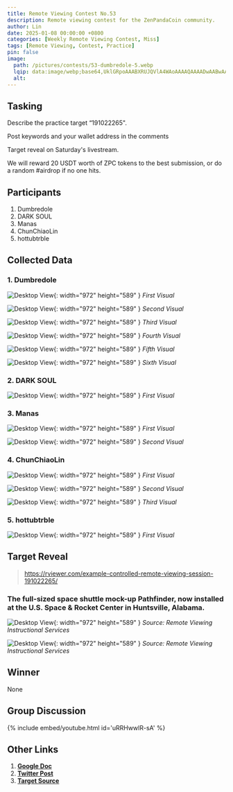 ```yaml
---
title: Remote Viewing Contest No.53
description: Remote viewing contest for the ZenPandaCoin community.
author: Lin
date: 2025-01-08 00:00:00 +0800
categories: [Weekly Remote Viewing Contest, Miss]
tags: [Remote Viewing, Contest, Practice]
pin: false
image:
  path: /pictures/contests/53-dumbredole-5.webp
  lqip: data:image/webp;base64,UklGRpoAAABXRUJQVlA4WAoAAAAQAAAADwAABwAAQUxQSDIAAAARL0AmbZurmr57yyIiqE8oiG0bejIYEQTgqiDA9vqnsUSI6H+oAERp2HZ65qP/VIAWAFZQOCBCAAAA8AEAnQEqEAAIAAVAfCWkAALp8sF8rgRgAP7o9FDvMCkMde9PK7euH5M1m6VWoDXf2FkP3BqV0ZYbO6NA/VFIAAAA
  alt:
---
```


## Tasking

Describe the practice target “191022265".

Post keywords and your wallet address in the comments

Target reveal on Saturday's livestream.

We will reward 20 USDT worth of ZPC tokens to the best submission, or do a random #airdrop if no one hits.


## Participants

1. Dumbredole
2. DARK SOUL
3. Manas
4. ChunChiaoLin
5. hottubtrble


## Collected Data

### 1. Dumbredole

![Desktop View](/pictures/contests/53-dumbredole-1.webp){: width="972" height="589" }
_First Visual_

![Desktop View](/pictures/contests/53-dumbredole-2.webp){: width="972" height="589" }
_Second Visual_

![Desktop View](/pictures/contests/53-dumbredole-3.webp){: width="972" height="589" }
_Third Visual_

![Desktop View](/pictures/contests/53-dumbredole-4.webp){: width="972" height="589" }
_Fourth Visual_

![Desktop View](/pictures/contests/53-dumbredole-5.webp){: width="972" height="589" }
_Fifth Visual_

![Desktop View](/pictures/contests/53-dumbredole-6.webp){: width="972" height="589" }
_Sixth Visual_

### 2. DARK SOUL

![Desktop View](/pictures/contests/53-darksoul-1.webp){: width="972" height="589" }
_First Visual_

### 3. Manas

![Desktop View](/pictures/contests/53-manas-1.webp){: width="972" height="589" }
_First Visual_

![Desktop View](/pictures/contests/53-manas-2.webp){: width="972" height="589" }
_Second Visual_

### 4. ChunChiaoLin

![Desktop View](/pictures/contests/53-lin-1.webp){: width="972" height="589" }
_First Visual_

![Desktop View](/pictures/contests/53-lin-2.webp){: width="972" height="589" }
_Second Visual_

![Desktop View](/pictures/contests/53-lin-3.webp){: width="972" height="589" }
_Third Visual_

### 5. hottubtrble

![Desktop View](/pictures/contests/53-jeff-1.webp){: width="972" height="589" }
_First Visual_


## Target Reveal

> https://rviewer.com/example-controlled-remote-viewing-session-191022265/


### The full-sized space shuttle mock-up Pathfinder, now installed at the U.S. Space & Rocket Center in Huntsville, Alabama.

![Desktop View](/pictures/contests/53-target-1.webp){: width="972" height="589" }
_Source: Remote Viewing Instructional Services_

![Desktop View](/pictures/contests/53-target-2.webp){: width="972" height="589" }
_Source: Remote Viewing Instructional Services_


## Winner

None


## Group Discussion

{% include embed/youtube.html id='uRRHwwlR-sA' %}


## Other Links

1. [**Google Doc**][Google Doc]
2. [**Twitter Post**][Twitter Post]
3. [**Target Source**][Target Source]


[Google Doc]: https://docs.google.com/document/d/1WJeuomzR3Lq1XyzZWJAllVFZOR3bt1GG9iVV3EH9-ZQ/edit
[Twitter Post]: https://x.com/ZenPandaCoin/status/1876874757972414909
[Target Source]: https://rviewer.com/example-controlled-remote-viewing-session-191022265/